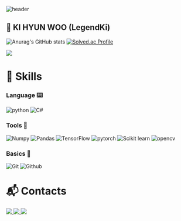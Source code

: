 ![header](https://capsule-render.vercel.app/api?type=waving&color=timeAuto:6&height=300&section=header&text=Welcome%21%20LegendKi%20Github%20👋&fontSize=50&animation=fadeIn&fontAlignY=40)


##  	:raccoon: KI HYUN WOO (LegendKi)
![Anurag's GitHub stats](https://github-readme-stats.vercel.app/api?username=LegendKi&show_icons=true&theme=radical)
[![Solved.ac Profile](http://mazassumnida.wtf/api/v2/generate_badge?boj=rmadyd0314)](https://solved.ac/rmadyd0314/)

<a href="https://hits.seeyoufarm.com"><img src="https://hits.seeyoufarm.com/api/count/incr/badge.svg?url=https%3A%2F%2Fgithub.com%2FLegendKi&count_bg=%23DF0000&title_bg=%23555555&icon=github.svg&icon_color=%23E7E7E7&title=hits&edge_flat=false"/>
</a>




# :mechanical_arm: Skills 
### Language :keyboard:
![python](https://img.shields.io/badge/python-3776AB.svg?style=for-the-badge&logo=python&logoColor=white)
![C#](https://img.shields.io/badge/csharp-239120.svg?&style=for-the-badge&logo=csharp&logoColor=white)
### Tools 	:toolbox:
![Numpy](https://img.shields.io/badge/numpy-013243.svg?&style=for-the-badge&logo=numpy&logoColor=white)
![Pandas](https://img.shields.io/badge/pandas-150458.svg?&style=for-the-badge&logo=pandas&logoColor=white)
![TensorFlow](https://img.shields.io/badge/tensorflow-FF6F00.svg?&style=for-the-badge&logo=tensorflow&logoColor=white)
![pytorch](https://img.shields.io/badge/pytorch-EE4C2C.svg?&style=for-the-badge&logo=pytorch&logoColor=white)
![Scikit learn](https://img.shields.io/badge/scikitlearn-F7931E.svg?&style=for-the-badge&logo=scikitlearn&logoColor=white)
![opencv](https://img.shields.io/badge/opencv-5C3EE8.svg?&style=for-the-badge&logo=opencv&logoColor=white)
### Basics :facepalm:
![Git](https://img.shields.io/badge/git-F05032.svg?&style=for-the-badge&logo=git&logoColor=white)
![Github](https://img.shields.io/badge/github-181717.svg?&style=for-the-badge&logo=github&logoColor=white)


# :mailbox_with_mail: Contacts
<a href="https://www.instagram.com/legendarylife.mp3/" target="_blank">
  <img src="https://img.shields.io/badge/Instagram-%23E4405F?style=flat-square&logo=instagram&logoColor=white"/>
</a>
<a href="mailto:rmadyd0314@naver.com" target="_blank">
  <img src="https://img.shields.io/badge/Email-%2DB400?style=flat-square&logo=maildotru&logoColor=white"/>
</a>
<a href="mailto:puwoo0314@gmail.com" target="_blank">
  <img src="https://img.shields.io/badge/Gmail-%23EA4335?style=flat-square&logo=gmail&logoColor=white"/>
</a>

